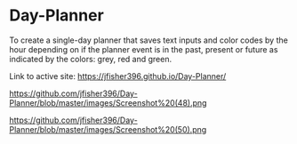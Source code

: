 # Day-Planner
To create a single-day planner that saves text inputs and color codes by the hour depending on if the planner event is in the past, present or future as indicated by the colors: grey, red and green.

Link to active site: https://jfisher396.github.io/Day-Planner/

https://github.com/jfisher396/Day-Planner/blob/master/images/Screenshot%20(48).png

https://github.com/jfisher396/Day-Planner/blob/master/images/Screenshot%20(50).png
